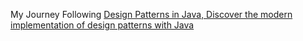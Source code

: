 My Journey Following [Design Patterns in Java, Discover the modern implementation of design patterns with Java](https://www.udemy.com/design-patterns-java/)
